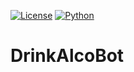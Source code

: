 [![License](https://img.shields.io/github/license/onixuniverse/DrinkAlkoBot)](https://www.apache.org/licenses/LICENSE-2.0)
[![Python](https://img.shields.io/badge/python-3.10-blue.svg)](https://python.org)

# DrinkAlcoBot